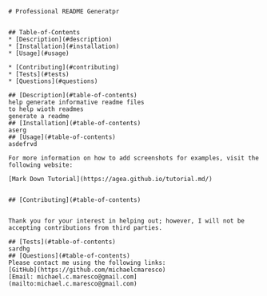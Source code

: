 
    # Professional README Generatpr
    
     
    ## Table-of-Contents
    * [Description](#description)
    * [Installation](#installation)
    * [Usage](#usage)
     
    * [Contributing](#contributing)
    * [Tests](#tests)
    * [Questions](#questions)
    
    ## [Description](#table-of-contents)
    help generate informative readme files
    to help wioth readmes 
    generate a readme 
    ## [Installation](#table-of-contents)
    aserg
    ## [Usage](#table-of-contents)
    asdefrvd
    
    For more information on how to add screenshots for examples, visit the following website:
    
    [Mark Down Tutorial](https://agea.github.io/tutorial.md/)
    
     
    ## [Contributing](#table-of-contents)
    
    
    Thank you for your interest in helping out; however, I will not be accepting contributions from third parties.
      
    ## [Tests](#table-of-contents)
    sardhg
    ## [Questions](#table-of-contents)
    Please contact me using the following links:
    [GitHub](https://github.com/michaelcmaresco)
    [Email: michael.c.maresco@gmail.com](mailto:michael.c.maresco@gmail.com)
  